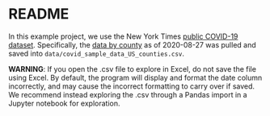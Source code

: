# README

In this example project, we use the New York Times [public COVID-19 dataset](https://github.com/nytimes/covid-19-data). Specifically, the [data by county](https://github.com/nytimes/covid-19-data/blob/master/us-counties.csv) as of 2020-08-27 was pulled and saved into `data/covid_sample_data_US_counties.csv`.

**WARNING**: If you open the .csv file to explore in Excel, do not save the file using Excel. By default, the program will display and format the date column incorrectly, and may cause the incorrect formatting to carry over if saved. We recommend instead exploring the .csv through a Pandas import in a Jupyter notebook for exploration.
